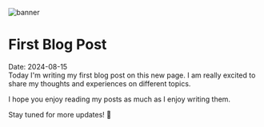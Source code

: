 ![banner](./images/first-blog-post_banner.png)

# First Blog Post

Date: 2024-08-15
\
Today I'm writing my first blog post on this new page. I am really excited to share my thoughts and experiences on different topics.

I hope you enjoy reading my posts as much as I enjoy writing them.

Stay tuned for more updates!
🙂
